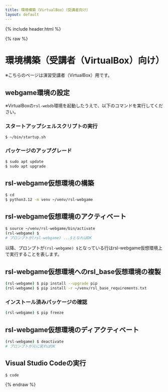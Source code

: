 ```yaml
---
title: 環境構築（VirtualBox）（受講者向け）
layout: default
---
```


{% include header.html %}

{% raw %}

# 環境構築（受講者（VirtualBox）向け）
※こちらのページは演習受講者（VirtualBox）用です。

## webgame環境の設定
※VirtualBoxの`rsl-webdb`環境を起動したうえで、以下のコマンドを実行してください。

### スタートアップシェルスクリプトの実行
```bash
$ ~/bin/startup.sh
```

### パッケージのアップグレード
```bash
$ sudo apt update
$ sudo apt upgrade
```

## rsl-webgame仮想環境の構築
```bash
$ cd
$ python3.12 -m venv ~/venv/rsl-webgame
```

## rsl-webgame仮想環境のアクティベート
```bash
$ source ~/venv/rsl-webgame/bin/activate
(rsl-webgame) $
# プロンプトが(rsl-webgame) ...$となればOK
```
以降、プロンプトが`(rsl-webgame) $`となっている行はrsl-webgame仮想環境上で実行することを表します。

## rsl-webgame仮想環境へのrsl_base仮想環境の複製
```bash
(rsl-webgame) $ pip install --upgrade pip
(rsl-webgame) $ pip install -r ~/venv/rsl_base_requirements.txt
```

### インストール済みパッケージの確認
```bash
(rsl-webgame) $ pip freeze
```

## rsl-webgame仮想環境のディアクティベート
```bash
(rsl-webgame) $ deactivate
# プロンプトが元に戻ればOK
```

## Visual Studio Codeの実行
```bash
$ code
```

{% endraw %}
